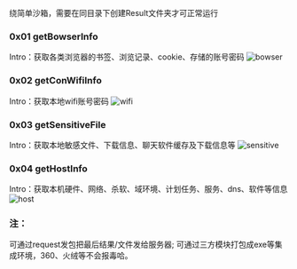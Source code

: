 绕简单沙箱，需要在同目录下创建Result文件夹才可正常运行

### 0x01 getBowserInfo
Intro：获取各类浏览器的书签、浏览记录、cookie、存储的账号密码
![bowser](https://user-images.githubusercontent.com/52556245/135703768-8802d0ac-bbed-4871-a06a-c95ef4e569f9.png)

### 0x02 getConWifiInfo
Intro：获取本地wifi账号密码
![wifi](https://user-images.githubusercontent.com/52556245/135703774-d05f1226-7209-43af-bf24-34431a2d6fca.png)

### 0x03 getSensitiveFile
Intro：获取本地敏感文件、下载信息、聊天软件缓存及下载信息等
![sensitive](https://user-images.githubusercontent.com/52556245/135703777-e0e55f3a-c72e-443a-834d-eb69ab42bb7a.png)

### 0x04 getHostInfo
Intro：获取本机硬件、网络、杀软、域环境、计划任务、服务、dns、软件等信息
![host](https://user-images.githubusercontent.com/52556245/135703781-77be348d-59f6-4870-910f-506ca6100941.png)

### 注：
可通过request发包把最后结果/文件发给服务器;
可通过三方模块打包成exe等集成环境，360、火绒等不会报毒哈。
